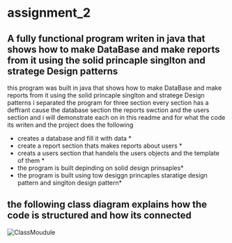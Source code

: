 # assignment_2

## A fully functional program writen in java that shows how to make DataBase and make reports from it using the solid princaple singlton and stratege Design patterns

this program was built in java   that shows how to make DataBase and make reports from it using the solid princaple singlton and stratege Design patterns
i separated the program for three section every section has a deffrant cause the database section the reports swction and the users section and i will demonstrate each on in this readme and for what the code its writen and the project does the following

* creates a database and fill it with data *
* create a report section thats makes reports about users *
* creats a users section that handels the users objects and the template of them *
* the program is built depinding on solid design prinsaples*
* the program is built using tow desiggn princaples staratige design pattern and singlton design pattern*

  

## the following class diagram explains how the code is structured and how its connected



![ClassMoudule](https://github.com/yousefQJ19/assignment_2/assets/92521652/b55dac6f-22c8-48df-b506-97173d79a2e4)
